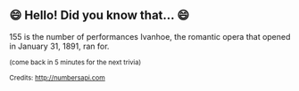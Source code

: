 ## :smile: Hello! Did you know that... :smile:
155 is the number of performances Ivanhoe, the romantic opera that opened in January 31, 1891, ran for.

<sup>(come back in 5 minutes for the next trivia)</sup>


<sup>Credits: http://numbersapi.com</sup>
